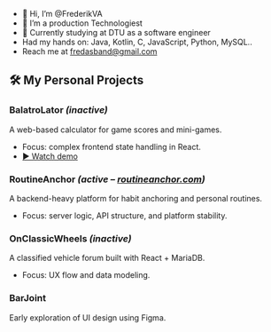 - 👋 Hi, I’m @FrederikVA
- 👀 I’m a production Technologiest 
- 🌱 Currently studying at DTU as a software engineer
-  Had my hands on: Java, Kotlin, C, JavaScript, Python, MySQL..
-  Reach me at fredasband@gmail.com


<!---
FrederikVA/FrederikVA is a ✨ special ✨ repository because its `README.md` (this file) appears on your GitHub profile.
You can click the Preview link to take a look at your changes.
--->

## 🛠 My Personal Projects

### **BalatroLator** *(inactive)*
A web-based calculator for game scores and mini-games.
- Focus: complex frontend state handling in React.
- [▶ Watch demo](https://media4.giphy.com/media/v1.Y2lkPTc5MGI3NjExY25jbDA2a2dmZWY2cWVvMjZ6d2ZycTRmbmZ5NTM5eXd6eWVodTM4OCZlcD12MV9pbnRlcm5hbF9naWZfYnlfaWQmY3Q9Zw/RtrofqLVeeEJXtrDGx/giphy.gif)

### **RoutineAnchor** *(active – [routineanchor.com](https://routineanchor.com))*
A backend-heavy platform for habit anchoring and personal routines.
- Focus: server logic, API structure, and platform stability.

### **OnClassicWheels** *(inactive)*
A classified vehicle forum built with React + MariaDB.
- Focus: UX flow and data modeling.

### **BarJoint**
Early exploration of UI design using Figma.

